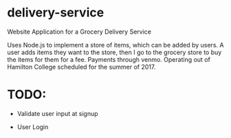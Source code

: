 # delivery-service
Website Application for a Grocery Delivery Service

Uses Node.js to implement a store of items, which can be added by users.  A user adds items they want to the store, then I go to the grocery store to buy the items for them for a fee.  Payments through venmo.  Operating out of Hamilton College scheduled for the summer of 2017.  

# TODO:

* Validate user input at signup

* User Login
